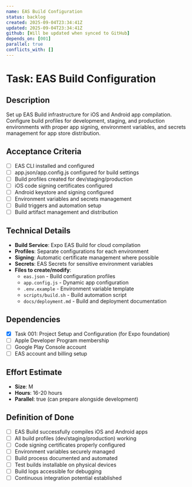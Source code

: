 ```yaml
---
name: EAS Build Configuration
status: backlog
created: 2025-09-04T23:34:41Z
updated: 2025-09-04T23:34:41Z
github: [Will be updated when synced to GitHub]
depends_on: [001]
parallel: true
conflicts_with: []
---
```


# Task: EAS Build Configuration

## Description

Set up EAS Build infrastructure for iOS and Android app compilation. Configure build profiles for development, staging, and production environments with proper app signing, environment variables, and secrets management for app store distribution.

## Acceptance Criteria

- [ ] EAS CLI installed and configured
- [ ] app.json/app.config.js configured for build settings
- [ ] Build profiles created for dev/staging/production
- [ ] iOS code signing certificates configured
- [ ] Android keystore and signing configured
- [ ] Environment variables and secrets management
- [ ] Build triggers and automation setup
- [ ] Build artifact management and distribution

## Technical Details

- **Build Service**: Expo EAS Build for cloud compilation
- **Profiles**: Separate configurations for each environment
- **Signing**: Automatic certificate management where possible
- **Secrets**: EAS Secrets for sensitive environment variables
- **Files to create/modify**:
  - `eas.json` - Build configuration profiles
  - `app.config.js` - Dynamic app configuration
  - `.env.example` - Environment variable template
  - `scripts/build.sh` - Build automation script
  - `docs/deployment.md` - Build and deployment documentation

## Dependencies

- [x] Task 001: Project Setup and Configuration (for Expo foundation)
- [ ] Apple Developer Program membership
- [ ] Google Play Console account
- [ ] EAS account and billing setup

## Effort Estimate

- **Size**: M
- **Hours**: 16-20 hours
- **Parallel**: true (can prepare alongside development)

## Definition of Done

- [ ] EAS Build successfully compiles iOS and Android apps
- [ ] All build profiles (dev/staging/production) working
- [ ] Code signing certificates properly configured
- [ ] Environment variables securely managed
- [ ] Build process documented and automated
- [ ] Test builds installable on physical devices
- [ ] Build logs accessible for debugging
- [ ] Continuous integration potential established